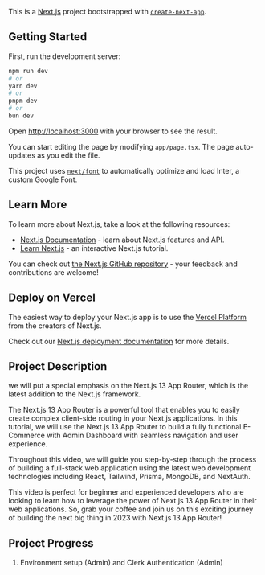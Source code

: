 This is a [Next.js](https://nextjs.org/) project bootstrapped with [`create-next-app`](https://github.com/vercel/next.js/tree/canary/packages/create-next-app).

## Getting Started

First, run the development server:

```bash
npm run dev
# or
yarn dev
# or
pnpm dev
# or
bun dev
```

Open [http://localhost:3000](http://localhost:3000) with your browser to see the result.

You can start editing the page by modifying `app/page.tsx`. The page auto-updates as you edit the file.

This project uses [`next/font`](https://nextjs.org/docs/basic-features/font-optimization) to automatically optimize and load Inter, a custom Google Font.

## Learn More

To learn more about Next.js, take a look at the following resources:

- [Next.js Documentation](https://nextjs.org/docs) - learn about Next.js features and API.
- [Learn Next.js](https://nextjs.org/learn) - an interactive Next.js tutorial.

You can check out [the Next.js GitHub repository](https://github.com/vercel/next.js/) - your feedback and contributions are welcome!

## Deploy on Vercel

The easiest way to deploy your Next.js app is to use the [Vercel Platform](https://vercel.com/new?utm_medium=default-template&filter=next.js&utm_source=create-next-app&utm_campaign=create-next-app-readme) from the creators of Next.js.

Check out our [Next.js deployment documentation](https://nextjs.org/docs/deployment) for more details.


## Project Description

we will put a special emphasis on the Next.js 13 App Router, which is the latest addition to the Next.js framework.

The Next.js 13 App Router is a powerful tool that enables you to easily create complex client-side routing in your Next.js applications. In this tutorial, we will use the Next.js 13 App Router to build a fully functional E-Commerce with Admin Dashboard with seamless navigation and user experience.

Throughout this video, we will guide you step-by-step through the process of building a full-stack web application using the latest web development technologies including React, Tailwind, Prisma, MongoDB, and NextAuth.

This video is perfect for beginner and experienced developers who are looking to learn how to leverage the power of Next.js 13 App Router in their web applications. So, grab your coffee and join us on this exciting journey of building the next big thing in 2023 with Next.js 13 App Router!

## Project Progress
1. Environment setup (Admin) and Clerk Authentication (Admin)